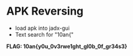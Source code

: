 # APK Reversing

- load apk into jadx-gui
- Text search for "10an{"

**FLAG: 10an{y0u_0v3rwe1ght_gl0b_0f_gr34s3}**
